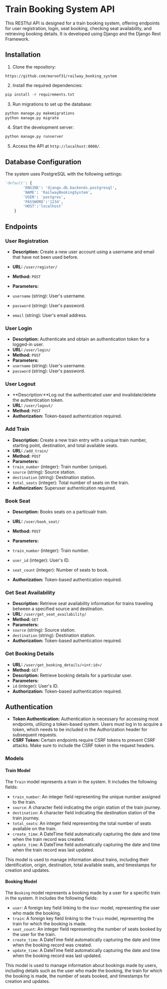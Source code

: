 # Train Booking System API

This RESTful API is designed for a train booking system, offering endpoints for user registration, login, seat booking, checking seat availability, and retrieving booking details. It is developed using Django and the Django Rest Framework.

## Installation

1. Clone the repository:
```
https://github.com/maroof31/railway_booking_system
```

2. Install the required dependencies:
```python
pip install -r requirements.txt
```

3. Run migrations to set up the database:
```python
python manage.py makemigrations
python manage.py migrate
```

4. Start the development server:
```python
python manage.py runserver
```

5. Access the API at `http://localhost:8000/`.

## Database Configuration
The system uses PostgreSQL with the following settings:

```python
'default': {
        'ENGINE': 'django.db.backends.postgresql',
        'NAME': 'RailwayBookingSystem',
        'USER': 'postgres',
        'PASSWORD':'1234',
        'HOST':'localhost' 
    }
```

## Endpoints

### User Registration

- **Description:** Create a new user account using a username and email that have not been used before.

- **URL:** `/user/register/`
- **Method:** `POST`
- **Parameters:**
- `username` (string): User's username.
- `password` (string): User's password.
- `email` (string): User's email address.

### User Login

- **Description:** Authenticate and obtain an authentication token for a logged-in user.
- **URL:** `/user/login/`
- **Method:** `POST`
- **Parameters:**
- `username` (string): User's username.
- `password` (string): User's password.


### User Logout

- **Description:**Log out the authenticated user and invalidate/delete the authentication token.
- **URL:** `/user/logout/`
- **Method:** `POST`
- **Authorization:** Token-based authentication required.

### Add Train

- **Description:** Create a new train entry with a unique train number, starting point, destination, and total available seats.
- **URL:** `/add_train/`
- **Method:** `POST`
- **Parameters:**
- `train_number` (integer): Train number (unique).
- `source` (string): Source station.
- `destination` (string): Destination station.
- `total_seats` (integer): Total number of seats on the train.
- **Authorization:** Superuser authentication required.

### Book Seat

- **Description:** Books seats on a particualr train.
- **URL:** `/user/book_seat/`
- **Method:** `POST`

- **Parameters:**
- `train_number` (integer): Train number.
- `user_id` (integer): User's ID.
- `seat_count` (integer): Number of seats to book.
- **Authorization:** Token-based authentication required.

### Get Seat Availability

- **Description:** Retrieve seat availability information for trains traveling between a specified source and destination.
- **URL:** `/user/get_seat_availability/`
- **Method:** `GET`
- **Parameters:**
- `source` (string): Source station.
- `destination` (string): Destination station.
- **Authorization:** Token-based authentication required.

### Get Booking Details

- **URL:** `/user/get_booking_details/<int:id>/`
- **Method:** `GET`
- **Description:** Retrieve booking details for a particular user.
- **Parameters:**
- `id` (integer): User's ID.
- **Authorization:** Token-based authentication required.

## Authentication

- **Token Authentication:**
Authentication is necessary for accessing most endpoints, utilizing a token-based system. Users must log in to acquire a token, which needs to be included in the Authorization header for subsequent requests.
- **CSRF Token:** Certain endpoints require CSRF tokens to prevent CSRF attacks. Make sure to include the CSRF token in the request headers.



### Models

#### Train Model

The `Train` model represents a train in the system. It includes the following fields:

- `train_number`: An integer field representing the unique number assigned to the train.
- `source`: A character field indicating the origin station of the train journey.
- `destination`: A character field indicating the destination station of the train journey.
- `total_seats`: An integer field representing the total number of seats available on the train.
- `create_time`: A DateTime field automatically capturing the date and time when the train record was created.
- `update_time`: A DateTime field automatically capturing the date and time when the train record was last updated.

This model is used to manage information about trains, including their identification, origin, destination, total available seats, and timestamps for creation and updates.

#### Booking Model

The `Booking` model represents a booking made by a user for a specific train in the system. It includes the following fields:

- `user`: A foreign key field linking to the `User` model, representing the user who made the booking.
- `train`: A foreign key field linking to the `Train` model, representing the train for which the booking is made.
- `seat_count`: An integer field representing the number of seats booked by the user for the train.
- `create_time`: A DateTime field automatically capturing the date and time when the booking record was created.
- `update_time`: A DateTime field automatically capturing the date and time when the booking record was last updated.

This model is used to manage information about bookings made by users, including details such as the user who made the booking, the train for which the booking is made, the number of seats booked, and timestamps for creation and updates.
